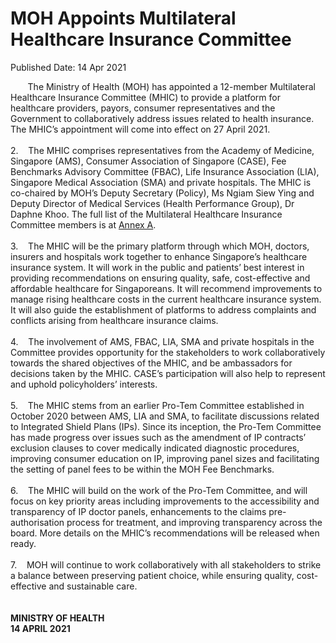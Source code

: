 <html>
    <meta http-equiv="Content-Type" content="text/html; charset=utf-8"/>
    <meta charset="utf-8"/>
    <title>MOH Appoints Multilateral Healthcare Insurance Committee</title>
    <body><h1>MOH Appoints Multilateral Healthcare Insurance Committee</h1>
    <p>Published Date: 14 Apr 2021</p> &nbsp; &nbsp; &nbsp; &nbsp;The Ministry of Health (MOH) has appointed a 12-member Multilateral Healthcare Insurance Committee (MHIC) to provide a platform for healthcare providers, payors, consumer representatives and the Government to collaboratively address issues related to health insurance. The MHIC’s appointment will come into effect on 27 April 2021.<br><br>2.&nbsp; &nbsp; The MHIC comprises representatives from the Academy of Medicine, Singapore (AMS), Consumer Association of Singapore (CASE), Fee Benchmarks Advisory Committee (FBAC), Life Insurance Association (LIA), Singapore Medical Association (SMA) and private hospitals. The MHIC is co-chaired by MOH’s Deputy Secretary (Policy), Ms Ngiam Siew Ying and Deputy Director of Medical Services (Health Performance Group), Dr Daphne Khoo. The full list of the Multilateral Healthcare Insurance Committee members is at <a href="/docs/librariesprovider5/default-document-library/moh-appoints-multilateral-healthcare-insurance-committee---annex.pdf?sfvrsn=fd436899_0" title="Annex A">Annex A</a>.<br><br>3.&nbsp; &nbsp; The MHIC will be the primary platform through which MOH, doctors, insurers and hospitals work together to enhance Singapore’s healthcare insurance system. It will work in the public and patients’ best interest in providing recommendations on ensuring quality, safe, cost-effective and affordable healthcare for Singaporeans. It will recommend improvements to manage rising healthcare costs in the current healthcare insurance system. It will also guide the establishment of platforms to address complaints and conflicts arising from healthcare insurance claims.<br><br>4.&nbsp; &nbsp; The involvement of AMS, FBAC, LIA, SMA and private hospitals in the Committee provides opportunity for the stakeholders to work collaboratively towards the shared objectives of the MHIC, and be ambassadors for decisions taken by the MHIC. CASE’s participation will also help to represent and uphold policyholders’ interests.<br><br>5.&nbsp; &nbsp; The MHIC stems from an earlier Pro-Tem Committee established in October 2020 between AMS, LIA and SMA, to facilitate discussions related to Integrated Shield Plans (IPs). Since its inception, the Pro-Tem Committee has made progress over issues such as the amendment of IP contracts’ exclusion clauses to cover medically indicated diagnostic procedures, improving consumer education on IP, improving panel sizes and facilitating the setting of panel fees to be within the MOH Fee Benchmarks.<br><br>6.&nbsp; &nbsp; The MHIC will build on the work of the Pro-Tem Committee, and will focus on key priority areas including improvements to the accessibility and transparency of IP doctor panels, enhancements to the claims pre-authorisation process for treatment, and improving transparency across the board. More details on the MHIC’s recommendations will be released when ready.<br><br>7.&nbsp; &nbsp; MOH will continue to work collaboratively with all stakeholders to strike a balance between preserving patient choice, while ensuring quality, cost-effective and sustainable care.<br><br><br><strong>MINISTRY OF HEALTH&nbsp;<br>14 APRIL 2021</strong><br><div><br></div></body>
</html>